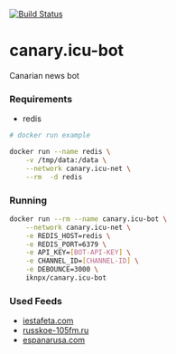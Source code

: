 [![Build Status](https://cloud.drone.io/api/badges/isalikov/canary.icu-bot/status.svg)](https://cloud.drone.io/isalikov/canary.icu-bot)

# canary.icu-bot

Canarian news bot

### Requirements
- redis

```bash
# docker run example

docker run --name redis \
    -v /tmp/data:/data \
    --network canary.icu-net \
    --rm  -d redis
```

### Running
```bash
docker run --rm --name canary.icu-bot \
    --network canary.icu-net \
    -e REDIS_HOST=redis \
    -e REDIS_PORT=6379 \
    -e API_KEY=[BOT-API-KEY] \
    -e CHANNEL_ID=[CHANNEL-ID] \
    -e DEBOUNCE=3000 \
    iknpx/canary.icu-bot
```

### Used Feeds
- [iestafeta.com](https://iestafeta.com)
- [russkoe-105fm.ru](http://russkoe-105fm.ru)
- [espanarusa.com](https://espanarusa.com)
